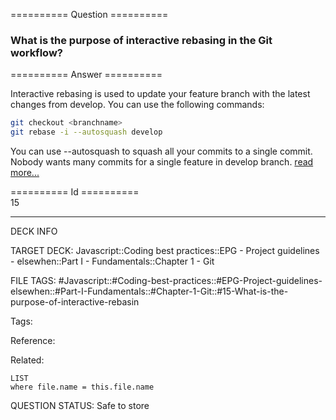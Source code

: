 ========== Question ==========  

### What is the purpose of interactive rebasing in the Git workflow?  

========== Answer ==========  

Interactive rebasing is used to update your feature branch with the latest changes from develop. You can use the following commands:

```sh
git checkout <branchname>
git rebase -i --autosquash develop
```

You can use --autosquash to squash all your commits to a single commit. Nobody wants many commits for a single feature in develop branch. [read more...](https://robots.thoughtbot.com/autosquashing-git-commits)

========== Id ==========  
15

---

DECK INFO

TARGET DECK: Javascript::Coding best practices::EPG - Project guidelines - elsewhen::Part I - Fundamentals::Chapter 1 - Git

FILE TAGS: #Javascript::#Coding-best-practices::#EPG-Project-guidelines-elsewhen::#Part-I-Fundamentals::#Chapter-1-Git::#15-What-is-the-purpose-of-interactive-rebasin

Tags:

Reference:

Related:

```dataview
LIST
where file.name = this.file.name
```

QUESTION STATUS: Safe to store

